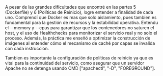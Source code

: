 A pesar de las grandes dificultades que encontré en las partes 5 (Dockerfile) y 6 (Políticas de Reinicio), logre entender a finalidad de cada uno. Comprendí que Docker es mas que solo aislamiento, pues tambien es fundamental para la gestión de recursos y la estabilidad operativa. Entendu el --memory y --cpus para garantizar que los contenedores no saturen el host, y el uso de Healthchecks para monitorizar el servicio real y no solo el proceso. Además, la práctica me enseñó a optimizar la construcción de imágenes al entender cómo el mecanismo de caché por capas se invalida con cada instrucción.

Tambien es importante la configuración de políticas de reinicio ya que es vital para la continuidad del servicio, como asegurar que un servidor Apache no se detenga usando CMD ["apachectl", "-D", "FOREGROUND"].
